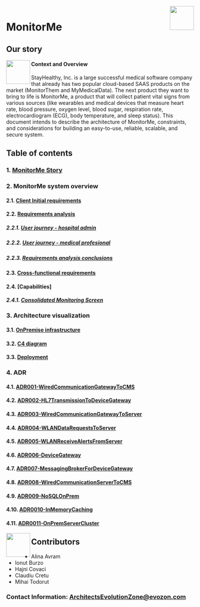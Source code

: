 <img src="https://static.vecteezy.com/system/resources/previews/017/316/736/original/an-icon-of-health-monitor-in-modern-style-pulse-monitor-vector.jpg" align="right" height="64px" />

# MonitorMe

## Our story
<img src="https://clipart-library.com/8300/1931/description-clipart-description-clipart-1.jpg" align="left" height="64px" />

#### Context and Overview
StayHealthy, Inc. is a large successful medical software company that already has two popular cloud-based SAAS products on the market (MonitorThem and MyMedicalData).
The next product they want to bring to life is MonitorMe, a product that will collect patient vital signs from various sources (like wearables and medical devices that measure heart rate, blood pressure, oxygen level, blood sugar, respiration rate, electrocardiogram (ECG), body temperature, and sleep status). 
This document intends to describe the architecture of MonitorMe, constraints, and considerations for building an easy-to-use, reliable, scalable, and secure system.

## Table of contents
### 1. [MonitorMe Story](https://github.com/ArchitectsEvolutionZone/MonitorMe/blob/main/1.Requirements/MonitorMeStory.md)
### 2. MonitorMe system overview
#### 2.1. [Client Initial requirements](https://github.com/ArchitectsEvolutionZone/MonitorMe/blob/main/1.Requirements/ClientInitialRequirements.md)
#### 2.2. [Requirements analysis](https://github.com/ArchitectsEvolutionZone/MonitorMe/blob/main/1.Requirements/Capabilities.md)
##### 2.2.1. [User journey - hospital admin](https://github.com/ArchitectsEvolutionZone/MonitorMe/blob/main/1.Requirements/UserJourneys/HospitalAdmin.md)
##### 2.2.2. [User journey - medical profesional](https://github.com/ArchitectsEvolutionZone/MonitorMe/blob/main/1.Requirements/UserJourneys/MedicalProfessional.md)
##### 2.2.3. [Requirements analysis conclusions](https://github.com/ArchitectsEvolutionZone/MonitorMe/blob/main/1.Requirements/CoreRequirements.md)
#### 2.3. [Cross-functional requirements](https://github.com/ArchitectsEvolutionZone/MonitorMe/blob/main/1.Requirements/CrossFunctionalRequirements.md)
#### 2.4. [Capabilities]
##### 2.4.1. [Consolidated Monitoring Screen](https://github.com/ArchitectsEvolutionZone/MonitorMe/blob/main/resources/Mocks/CMS.png)
### 3. Architecture visualization
#### 3.1. [OnPremise infrastructure](https://github.com/ArchitectsEvolutionZone/MonitorMe/blob/main/2.ArchitectureVisualization/Infrastructure.md)
#### 3.2. [C4 diagram](https://github.com/ArchitectsEvolutionZone/MonitorMe/blob/main/2.ArchitectureVisualization/C4Diagram.md)
#### 3.3. [Deployment](https://github.com/ArchitectsEvolutionZone/MonitorMe/blob/main/2.ArchitectureVisualization/Deployment.md)
### 4. ADR
#### 4.1. [ADR001-WiredCommunicationGatewayToCMS](https://github.com/ArchitectsEvolutionZone/MonitorMe/blob/main/3.ADR/ADR001-WiredCommunicationGatewayToCMS.md)
#### 4.2. [ADR002-HL7TransmissionToDeviceGateway](https://github.com/ArchitectsEvolutionZone/MonitorMe/blob/main/3.ADR/ADR002-HL7TransmissionToDeviceGateway.md)
#### 4.3. [ADR003-WiredCommunicationGatewayToServer](https://github.com/ArchitectsEvolutionZone/MonitorMe/blob/main/3.ADR/ADR003-WiredCommunicationGatewayToServer.md)
#### 4.4. [ADR004-WLANDataRequestsToServer](https://github.com/ArchitectsEvolutionZone/MonitorMe/blob/main/3.ADR/ADR004-WLANDataRequestsToServer.md)
#### 4.5.  [ADR005-WLANReceiveAlertsFromServer](https://github.com/ArchitectsEvolutionZone/MonitorMe/blob/main/3.ADR/ADR005-WLANReceiveAlertsFromServer.md)
#### 4.6. [ADR006-DeviceGateway](https://github.com/ArchitectsEvolutionZone/MonitorMe/blob/main/3.ADR/ADR006-DeviceGateway.md)
#### 4.7. [ADR007-MessagingBrokerForDeviceGateway](https://github.com/ArchitectsEvolutionZone/MonitorMe/blob/main/3.ADR/ADR007-MessagingBrokerForDeviceGateway.md)
#### 4.8. [ADR008-WiredCommunicationServerToCMS](https://github.com/ArchitectsEvolutionZone/MonitorMe/blob/main/3.ADR/ADR008-WiredCommunicationServerToCMS.md)
#### 4.9. [ADR009-NoSQLOnPrem](https://github.com/ArchitectsEvolutionZone/MonitorMe/blob/main/3.ADR/ADR009-NoSQLOnPrem.md)
#### 4.10. [ADR0010-InMemoryCaching](https://github.com/ArchitectsEvolutionZone/MonitorMe/blob/main/3.ADR/ADR010-InMemoryCaching.md)
#### 4.11. [ADR0011-OnPremServerCluster](https://github.com/ArchitectsEvolutionZone/MonitorMe/blob/main/3.ADR/ADR011-OnPremServerCluster.md)

<img src="https://clipart-library.com/img/1558480.jpg" align="left" height="64px" />



## Contributors


- Alina Avram
- Ionut Burzo
- Hajni Covaci
- Claudiu Cretu
- Mihai Todorut
  
### Contact Information: ArchitectsEvolutionZone@evozon.com


